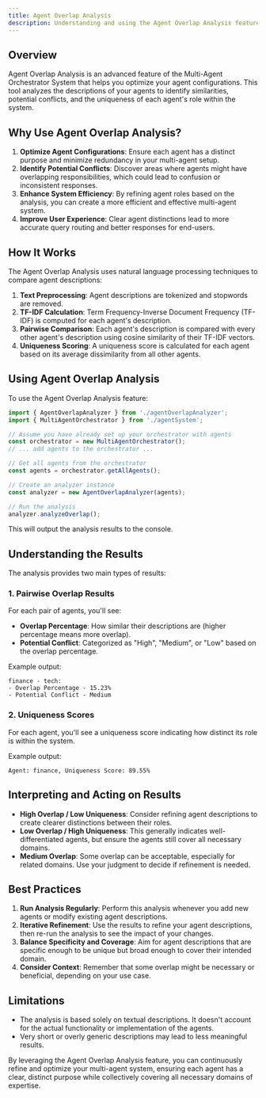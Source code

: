```yaml
---
title: Agent Overlap Analysis
description: Understanding and using the Agent Overlap Analysis feature in the Multi-Agent Orchestrator System
---
```


## Overview

Agent Overlap Analysis is an advanced feature of the Multi-Agent Orchestrator System that helps you optimize your agent configurations. This tool analyzes the descriptions of your agents to identify similarities, potential conflicts, and the uniqueness of each agent's role within the system.

## Why Use Agent Overlap Analysis?

1. **Optimize Agent Configurations**: Ensure each agent has a distinct purpose and minimize redundancy in your multi-agent setup.
2. **Identify Potential Conflicts**: Discover areas where agents might have overlapping responsibilities, which could lead to confusion or inconsistent responses.
3. **Enhance System Efficiency**: By refining agent roles based on the analysis, you can create a more efficient and effective multi-agent system.
4. **Improve User Experience**: Clear agent distinctions lead to more accurate query routing and better responses for end-users.

## How It Works

The Agent Overlap Analysis uses natural language processing techniques to compare agent descriptions:

1. **Text Preprocessing**: Agent descriptions are tokenized and stopwords are removed.
2. **TF-IDF Calculation**: Term Frequency-Inverse Document Frequency (TF-IDF) is computed for each agent's description.
3. **Pairwise Comparison**: Each agent's description is compared with every other agent's description using cosine similarity of their TF-IDF vectors.
4. **Uniqueness Scoring**: A uniqueness score is calculated for each agent based on its average dissimilarity from all other agents.

## Using Agent Overlap Analysis

To use the Agent Overlap Analysis feature:

```typescript
import { AgentOverlapAnalyzer } from './agentOverlapAnalyzer';
import { MultiAgentOrchestrator } from './agentSystem';

// Assume you have already set up your orchestrator with agents
const orchestrator = new MultiAgentOrchestrator();
// ... add agents to the orchestrator ...

// Get all agents from the orchestrator
const agents = orchestrator.getAllAgents();

// Create an analyzer instance
const analyzer = new AgentOverlapAnalyzer(agents);

// Run the analysis
analyzer.analyzeOverlap();
```

This will output the analysis results to the console.

## Understanding the Results

The analysis provides two main types of results:

### 1. Pairwise Overlap Results

For each pair of agents, you'll see:
- **Overlap Percentage**: How similar their descriptions are (higher percentage means more overlap).
- **Potential Conflict**: Categorized as "High", "Medium", or "Low" based on the overlap percentage.

Example output:
```
finance - tech:
- Overlap Percentage - 15.23%
- Potential Conflict - Medium
```

### 2. Uniqueness Scores

For each agent, you'll see a uniqueness score indicating how distinct its role is within the system.

Example output:
```
Agent: finance, Uniqueness Score: 89.55%
```

## Interpreting and Acting on Results

- **High Overlap / Low Uniqueness**: Consider refining agent descriptions to create clearer distinctions between their roles.
- **Low Overlap / High Uniqueness**: This generally indicates well-differentiated agents, but ensure the agents still cover all necessary domains.
- **Medium Overlap**: Some overlap can be acceptable, especially for related domains. Use your judgment to decide if refinement is needed.

## Best Practices

1. **Run Analysis Regularly**: Perform this analysis whenever you add new agents or modify existing agent descriptions.
2. **Iterative Refinement**: Use the results to refine your agent descriptions, then re-run the analysis to see the impact of your changes.
3. **Balance Specificity and Coverage**: Aim for agent descriptions that are specific enough to be unique but broad enough to cover their intended domain.
4. **Consider Context**: Remember that some overlap might be necessary or beneficial, depending on your use case.

## Limitations

- The analysis is based solely on textual descriptions. It doesn't account for the actual functionality or implementation of the agents.
- Very short or overly generic descriptions may lead to less meaningful results.

By leveraging the Agent Overlap Analysis feature, you can continuously refine and optimize your multi-agent system, ensuring each agent has a clear, distinct purpose while collectively covering all necessary domains of expertise.